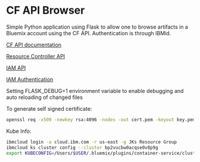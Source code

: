 # CF API Browser

Simple Python application using Flask to allow one to browse artifacts in a Bluemix account using the CF API. Authentication is through IBMid.


[CF API documentation](https://apidocs.cloudfoundry.org/)

[Resource Controller API](https://console.bluemix.net/apidocs/resource-controller)

[IAM API](https://cloud.ibm.com/apidocs/iam-identity-token-api)

[IAM Authentication](https://cloud.ibm.com/docs/iam/apikey_iamtoken.html#iamtoken_from_apikey)

Setting FLASK_DEBUG=1 environment variable to enable debugging and auto reloading of changed files

To generate self signed certificate:
```bash
openssl req -x509 -newkey rsa:4096 -nodes -out cert.pem -keyout key.pem -days 365
```

Kube Info:
```bash
ibmcloud login -a cloud.ibm.com -r us-east -g JKs Resource Group
ibmcloud ks cluster config --cluster bp2vucbw0acqse0v8p9g
export KUBECONFIG=/Users/$USER/.bluemix/plugins/container-service/clusters/bp2vucbw0acqse0v8p9g/kube-config-wdc07-kellrman.yml
```
